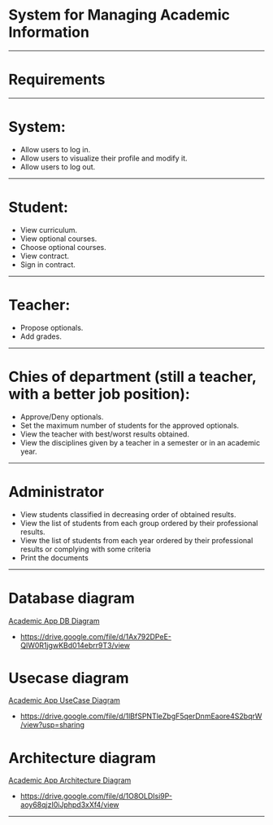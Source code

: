 # System for Managing Academic Information

-----

# Requirements
-----

# System:
- Allow users to log in.
- Allow users to visualize their profile and modify it.
- Allow users to log out.

-----

# Student:
- View curriculum.
- View optional courses.
- Choose optional courses.
- View contract.
- Sign in contract.

-----

# Teacher:
- Propose optionals.
- Add grades.

-----

# Chies of department (still a teacher, with a better job position):
- Approve/Deny optionals.
- Set the maximum number of students for the approved optionals.
- View the teacher with best/worst results obtained.
- View the disciplines given by a teacher in a semester or in an academic year.

-----

# Administrator
- View students classified in decreasing order of obtained results.
- View the list of students from each group ordered by their professional results.
- View the list of students from each year ordered by their professional results or complying with some criteria
- Print the documents

-----

# Database diagram
[Academic App DB Diagram](https://github.com/AlexandraBledea/Formula1/files/8469727/AcademicApp.DB.Diagram.drawio.pdf)
- https://drive.google.com/file/d/1Ax792DPeE-QlW0R1jgwKBd014ebrr9T3/view

# Usecase diagram
[Academic App UseCase Diagram](https://github.com/AlexandraBledea/Formula1/files/8469826/UseCase.Diagram.-.ISS.drawio.pdf)
- https://drive.google.com/file/d/1lBfSPNTleZbgF5qerDnmEaore4S2bqrW/view?usp=sharing

# Architecture diagram
[Academic App Architecture Diagram](https://github.com/AlexandraBledea/Formula1/files/8469737/ArchitectureDiagram.drawio.pdf)
- https://drive.google.com/file/d/1O8OLDIsi9P-aoy68qjzI0iJphpd3xXf4/view

-----
